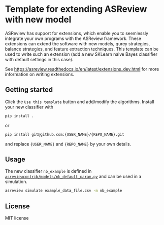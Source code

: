 # Template for extending ASReview with new model

ASReview has support for extensions, which enable you to seemlessly integrate
your own programs with the ASReview framework. These extensions can extend the
software with new models, qurey strategies, balance strategies, and feature
extraction techniques. This template can be used to write such an extension
(add a new SKLearn naive Bayes classifier with default settings in this case).

See https://asreview.readthedocs.io/en/latest/extensions_dev.html for more
information on writing extensions.

## Getting started

Click the `Use this template` button and add/modify the algorithms. Install 
your new classifier with

```bash
pip install .
```

or

```bash
pip install git@github.com:{USER_NAME}/{REPO_NAME}.git
```

and replace `{USER_NAME}` and `{REPO_NAME}` by your own details. 


## Usage

The new classifier `nb_example` is defined in
[`asreviewcontrib/models/nb_default_param.py`](asreviewcontrib/models/nb_default_param.py) 
and can be used in a simulation.

```bash
asreview simulate example_data_file.csv -m nb_example
```

## License

MIT license
